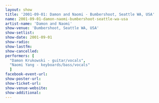 ```yaml
---
layout: show
title: '2001-09-01: Damon and Naomi - Bumbershoot, Seattle WA, USA'
name: 2001-09-01-damon-naomi-bumbershoot-seattle-wa-usa
artist-name: 'Damon and Naomi'
show-venue: 'Bumbershoot, Seattle WA, USA'
show-setlist: 
show-date: 2001-09-01
show-radio: 
show-lastfm: 
show-cancelled: 
performers: [
  "Damon Krukowski - guitar/vocals",
  "Naomi Yang - keyboards/bass/vocals"
  ]
facebook-event-url: 
show-poster-url: 
show-ticket-url: 
show-venue-website: 
show-additional: 
---
```


